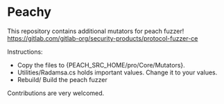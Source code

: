 # Peachy
This repository contains additional mutators for peach fuzzer! https://gitlab.com/gitlab-org/security-products/protocol-fuzzer-ce

Instructions:
- Copy the files to {PEACH_SRC_HOME/pro/Core/Mutators}.
- Utilities/Radamsa.cs holds important values. Change it to your values.
- Rebuild/ Build the peach fuzzer

Contributions are very welcomed.
